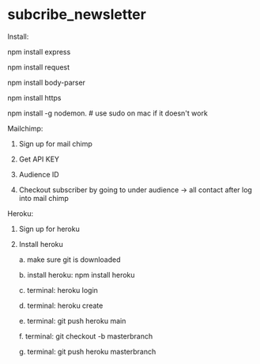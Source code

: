 # subcribe_newsletter

Install:

npm install express

npm install request

npm install body-parser

npm install https

npm install -g nodemon.    # use sudo on mac if it doesn't work


Mailchimp:

1. Sign up for mail chimp

2. Get API KEY

3. Audience ID

4. Checkout subscriber by going to under audience -> all contact after log into mail chimp


Heroku:

1. Sign up for heroku

2. Install heroku

    a. make sure git is downloaded
    
    b. install heroku: npm install heroku
    
    c. terminal: heroku login
    
    d. terminal: heroku create
    
    e. terminal: git push heroku main
    
    f. terminal: git checkout -b masterbranch
    
    g. terminal: git push heroku masterbranch





